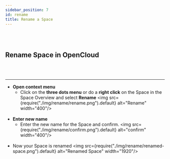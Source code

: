 ```yaml
---
sidebar_position: 7
id: rename
title: Rename a Space
---
```


<br/><br/>

## Rename Space in OpenCloud

<br/><br/>

---

- **Open context menu**
  - Click on the **three dots menu** or do a **right click** on the Space in the Space Overview and select **Rename**
    <img src={require("./img/rename/rename.png").default} alt="Rename" width="400"/>
    <br/><br/>
- **Enter new name**
  - Enter the new name for the Space and confirm.
    <img src={require("./img/rename/confirm.png").default} alt="confirm" width="400"/>
    <br/><br/>
- Now your Space is renamed
  <img src={require("./img/rename/renamed-space.png").default} alt="Renamed Space" width="1920"/>
